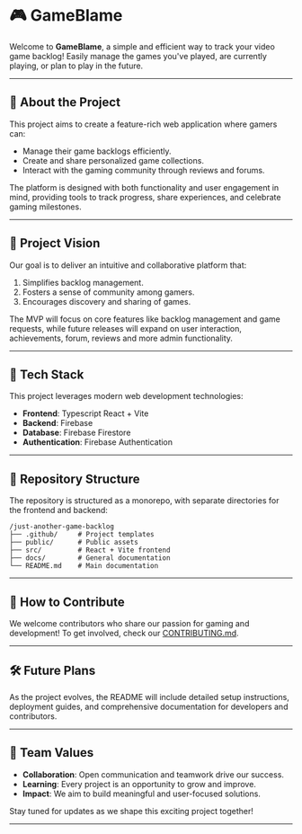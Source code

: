# 🎮 GameBlame

Welcome to **GameBlame**, a simple and efficient way to track your video game backlog! Easily manage the games you've played, are currently playing, or plan to play in the future.

---

## 📖 About the Project

This project aims to create a feature-rich web application where gamers can:

- Manage their game backlogs efficiently.
- Create and share personalized game collections.
- Interact with the gaming community through reviews and forums.

The platform is designed with both functionality and user engagement in mind, providing tools to track progress, share
experiences, and celebrate gaming milestones.

---

## 🚀 Project Vision

Our goal is to deliver an intuitive and collaborative platform that:

1. Simplifies backlog management.
2. Fosters a sense of community among gamers.
3. Encourages discovery and sharing of games.

The MVP will focus on core features like backlog management and game requests, while future releases will expand on user
interaction, achievements, forum, reviews and more admin functionality.

---

## 🔧 Tech Stack

This project leverages modern web development technologies:

- **Frontend**: Typescript React + Vite
- **Backend**: Firebase
- **Database**: Firebase Firestore
- **Authentication**: Firebase Authentication

---

## 📂 Repository Structure

The repository is structured as a monorepo, with separate directories for the frontend and backend:

```plain text
/just-another-game-backlog
├── .github/     # Project templates
├── public/      # Public assets
├── src/         # React + Vite frontend
├── docs/        # General documentation
└── README.md    # Main documentation
```

---

## 🎯 How to Contribute

We welcome contributors who share our passion for gaming and development!
To get involved, check our [CONTRIBUTING.md](./docs/CONTRIBUTING.md).

---

## 🛠 Future Plans

As the project evolves, the README will include detailed setup instructions, deployment guides, and comprehensive
documentation for developers and contributors.

---

## 🤝 Team Values

- **Collaboration**: Open communication and teamwork drive our success.
- **Learning**: Every project is an opportunity to grow and improve.
- **Impact**: We aim to build meaningful and user-focused solutions.

Stay tuned for updates as we shape this exciting project together!

---
